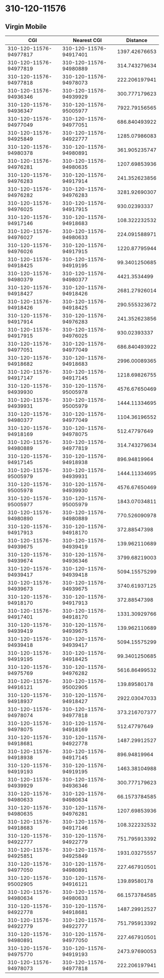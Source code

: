 # 310-120-11576
## Virgin Mobile


| CGI | Nearest CGI | Distance |
|-----|-------------|----------|
| 310-120-11576-94977817 | 310-120-11576-94917401 | 1397.42676653 |
| 310-120-11576-94977819 | 310-120-11576-94980889 | 314.743279634 |
| 310-120-11576-94977818 | 310-120-11576-94978073 | 222.206197941 |
| 310-120-11576-94936346 | 310-120-11576-94939929 | 300.777179623 |
| 310-120-11576-94936347 | 310-120-11576-95005977 | 7922.79156565 |
| 310-120-11576-94977049 | 310-120-11576-94977051 | 686.840493922 |
| 310-120-11576-94925849 | 310-120-11576-94922777 | 1285.07986083 |
| 310-120-11576-94980378 | 310-120-11576-94980891 | 361.905235747 |
| 310-120-11576-94976281 | 310-120-11576-94980635 | 1207.69853936 |
| 310-120-11576-94976283 | 310-120-11576-94917914 | 241.352623856 |
| 310-120-11576-94976282 | 310-120-11576-94976283 | 3281.92690307 |
| 310-120-11576-94976025 | 310-120-11576-94917915 | 930.02393337 |
| 310-120-11576-94917146 | 310-120-11576-94918683 | 108.322232532 |
| 310-120-11576-94976027 | 310-120-11576-94980633 | 224.091588971 |
| 310-120-11576-94976026 | 310-120-11576-94917915 | 1220.87795944 |
| 310-120-11576-94918425 | 310-120-11576-94919195 | 99.3401250685 |
| 310-120-11576-94980379 | 310-120-11576-94980377 | 4421.3534499 |
| 310-120-11576-94918427 | 310-120-11576-94918426 | 2681.27926014 |
| 310-120-11576-94918426 | 310-120-11576-94918425 | 290.555323672 |
| 310-120-11576-94917914 | 310-120-11576-94976283 | 241.352623856 |
| 310-120-11576-94917915 | 310-120-11576-94976025 | 930.02393337 |
| 310-120-11576-94977051 | 310-120-11576-94977049 | 686.840493922 |
| 310-120-11576-94918682 | 310-120-11576-94918683 | 2996.00089365 |
| 310-120-11576-94917147 | 310-120-11576-94917145 | 1218.69826755 |
| 310-120-11576-94939930 | 310-120-11576-95005978 | 4576.67650469 |
| 310-120-11576-94939931 | 310-120-11576-95005979 | 1444.11334695 |
| 310-120-11576-94980377 | 310-120-11576-94977049 | 1104.36196552 |
| 310-120-11576-94918169 | 310-120-11576-94978075 | 512.47797649 |
| 310-120-11576-94980889 | 310-120-11576-94977819 | 314.743279634 |
| 310-120-11576-94917145 | 310-120-11576-94918938 | 896.94819964 |
| 310-120-11576-95005979 | 310-120-11576-94939931 | 1444.11334695 |
| 310-120-11576-95005978 | 310-120-11576-94939930 | 4576.67650469 |
| 310-120-11576-95005977 | 310-120-11576-95005979 | 1843.07034811 |
| 310-120-11576-94980890 | 310-120-11576-94980889 | 770.526090978 |
| 310-120-11576-94917913 | 310-120-11576-94918170 | 372.88547398 |
| 310-120-11576-94939675 | 310-120-11576-94939419 | 139.962110689 |
| 310-120-11576-94939674 | 310-120-11576-94936346 | 3799.68219003 |
| 310-120-11576-94939417 | 310-120-11576-94939418 | 5094.15575299 |
| 310-120-11576-94939673 | 310-120-11576-94939675 | 3740.61937125 |
| 310-120-11576-94918170 | 310-120-11576-94917913 | 372.88547398 |
| 310-120-11576-94917401 | 310-120-11576-94918170 | 1331.30929766 |
| 310-120-11576-94939419 | 310-120-11576-94939675 | 139.962110689 |
| 310-120-11576-94939418 | 310-120-11576-94939417 | 5094.15575299 |
| 310-120-11576-94919195 | 310-120-11576-94918425 | 99.3401250685 |
| 310-120-11576-94975769 | 310-120-11576-94976282 | 5616.86499532 |
| 310-120-11576-94916121 | 310-120-11576-95002905 | 139.89580178 |
| 310-120-11576-94918937 | 310-120-11576-94918427 | 2922.03047033 |
| 310-120-11576-94978074 | 310-120-11576-94977818 | 373.216707377 |
| 310-120-11576-94978075 | 310-120-11576-94918169 | 512.47797649 |
| 310-120-11576-94918681 | 310-120-11576-94922778 | 1487.29912527 |
| 310-120-11576-94918938 | 310-120-11576-94917145 | 896.94819964 |
| 310-120-11576-94919193 | 310-120-11576-94919195 | 1463.38104988 |
| 310-120-11576-94939929 | 310-120-11576-94936346 | 300.777179623 |
| 310-120-11576-94980633 | 310-120-11576-94980634 | 66.1573784585 |
| 310-120-11576-94980635 | 310-120-11576-94976281 | 1207.69853936 |
| 310-120-11576-94918683 | 310-120-11576-94917146 | 108.322232532 |
| 310-120-11576-94922777 | 310-120-11576-94922779 | 751.795913392 |
| 310-120-11576-94925851 | 310-120-11576-94925849 | 1931.03275557 |
| 310-120-11576-94977050 | 310-120-11576-94980891 | 227.467910501 |
| 310-120-11576-95002905 | 310-120-11576-94916121 | 139.89580178 |
| 310-120-11576-94980634 | 310-120-11576-94980633 | 66.1573784585 |
| 310-120-11576-94922778 | 310-120-11576-94918681 | 1487.29912527 |
| 310-120-11576-94922779 | 310-120-11576-94922777 | 751.795913392 |
| 310-120-11576-94980891 | 310-120-11576-94977050 | 227.467910501 |
| 310-120-11576-94975770 | 310-120-11576-94919193 | 2473.97690053 |
| 310-120-11576-94978073 | 310-120-11576-94977818 | 222.206197941 |
